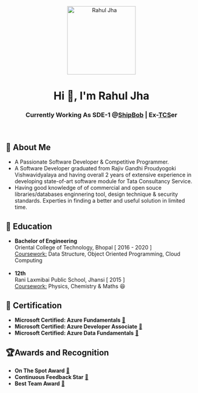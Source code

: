 <p align="center"> <img width='180px' height='180px' title='Rahul Jha' src='https://github.com/rahul-jha-official/rahul-jha-official/assets/138975150/de7348d4-4b31-4537-a8e4-eebfa88eac8f'> </p>

<h1 align='center'>Hi 👋, I'm Rahul Jha</h1>
<h3 align='center'>Currently Working As SDE-1 @<a href='https://www.shipbob.com/about/'>ShipBob</a> | Ex-<a href='https://www.tcs.com/who-we-are'>TCS</a>er</h3>
</br>


## 🚀 About Me
- A Passionate Software Developer & Competitive Programmer.
- A Software Developer graduated from Rajiv Gandhi Proudyogoki Vishwavidyalaya and having overall 2 years of extensive experience in developing state-of-art software module for Tata Consultancy Service.
- Having good knowledge of of commercial and open souce libraries/databases enginnering tool, design technique & security standards. Experties in finding a better and useful solution in limited time.

## 🏫 Education
- **Bachelor of Engineering**</br>
Oriental College of Technology, Bhopal [ 2016 - 2020 ] </br>
<ins>Coursework:</ins> Data Structure, Object Oriented Programming, Cloud Computing</br></br>
- **12th**</br>
Rani Laxmibai Public School, Jhansi [ 2015 ] </br>
<ins>Coursework:</ins> Physics, Chemistry & Maths 😆

## 🥇 Certification
- **Microsoft Certified: Azure Fundamentals** <a href='https://www.credly.com/badges/f5521b28-c934-4ccd-82a2-5fbf64a308bf/public_url'>🔗</a></br>
- **Microsoft Certified: Azure Developer Associate** <a href='https://www.credly.com/badges/acc12519-9ad6-4b69-ae23-dc7f440aa3b0/public_url'>🔗</a></br>
- **Microsoft Certified: Azure Data Fundamentals** <a href='https://www.credly.com/badges/706aaeb7-088c-4b71-b0c4-8fc34087bf8b/public_url'>🔗</a></br>

## 🏆Awards and Recognition
- **On The Spot Award** <a href='https://drive.google.com/file/d/1Ei0RyDVKL1utvp6d5TAcPNW0gw7Slnnk/view'>🔗</a></br>
- **Continuous Feedback Star** <a href='https://drive.google.com/file/d/1Ea9hn-Dff4ww1wYLNYKyX5O7UKekzB8J/view'>🔗</a></br>
- **Best Team Award** <a href='https://drive.google.com/file/d/1E_8JZSycAEB8auvo_zfzNH1ziUQKyPim/view?usp=sharing'>🔗</a></br>

